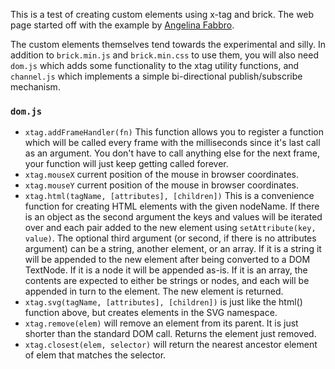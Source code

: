 This is a test of creating custom elements using x-tag and brick. The web page started off with the example by [Angelina Fabbro](https://hacks.mozilla.org/2014/03/custom-elements-for-custom-applications-web-components-with-mozillas-brick-and-x-tag/).

The custom elements themselves tend towards the experimental and silly. In addition to `brick.min.js` and `brick.min.css` to use them, you will also need `dom.js` which adds some functionality to the xtag utility functions, and `channel.js` which implements a simple bi-directional publish/subscribe mechanism.

### `dom.js`

* `xtag.addFrameHandler(fn)` This function allows you to register a function which will be called every frame with the milliseconds since it's last call as an argument. You don't have to call anything else for the next frame, your function will just keep getting called forever.
* `xtag.mouseX` current position of the mouse in browser coordinates.
* `xtag.mouseY` current position of the mouse in browser coordinates.
* `xtag.html(tagName, [attributes], [children])` This is a convenience function for creating HTML elements with the given nodeName. If there is an object as the second argument the keys and values will be iterated over and each pair added to the new element using `setAttribute(key, value)`. The optional third argument (or second, if there is no attributes argument) can be a string, another element, or an array. If it is a string it will be appended to the new element after being converted to a DOM TextNode. If it is a node it will be appended as-is. If it is an array, the contents are expected to either be strings or nodes, and each will be appended in turn to the element. The new element is returned.
* `xtag.svg(tagName, [attributes], [children])` is just like the html() function above, but creates elements in the SVG namespace.
* `xtag.remove(elem)` will remove an element from its parent. It is just shorter than the standard DOM call. Returns the element just removed.
* `xtag.closest(elem, selector)` will return the nearest ancestor element of elem that matches the selector.


